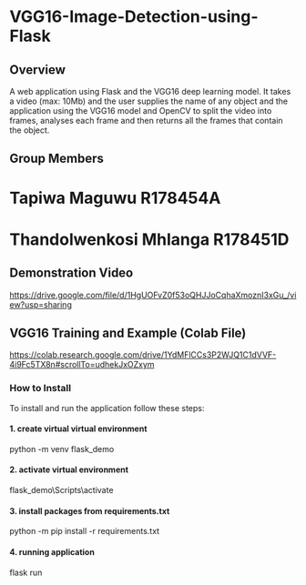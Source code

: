 # VGG16-Image-Detection-using-Flask

## Overview
A web application using Flask and the VGG16 deep learning model. It takes a video (max: 10Mb) and the user supplies the name of any object and the application using the VGG16
model and OpenCV to split the video into frames, analyses each frame and then returns all the frames that contain the object.

## Group Members
# Tapiwa Maguwu R178454A
# Thandolwenkosi Mhlanga R178451D

## Demonstration Video
https://drive.google.com/file/d/1HgUOFvZ0f53oQHJJoCqhaXmoznI3xGu_/view?usp=sharing

## VGG16 Training and Example (Colab File)
https://colab.research.google.com/drive/1YdMFlCCs3P2WJQ1C1dVVF-4i9Fc5TX8n#scrollTo=udhekJxOZxym

### How to Install
To install and run the application follow these steps:

#### 1. create virtual virtual environment
python -m venv flask_demo  

#### 2. activate virtual environment
flask_demo\Scripts\activate 

#### 3. install packages from requirements.txt
python -m pip install -r requirements.txt

#### 4. running application
flask run

